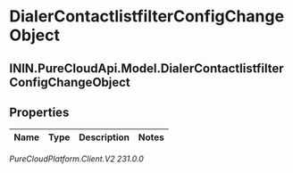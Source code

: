 # DialerContactlistfilterConfigChangeObject

## ININ.PureCloudApi.Model.DialerContactlistfilterConfigChangeObject

## Properties

|Name | Type | Description | Notes|
|------------ | ------------- | ------------- | -------------|



_PureCloudPlatform.Client.V2 231.0.0_
